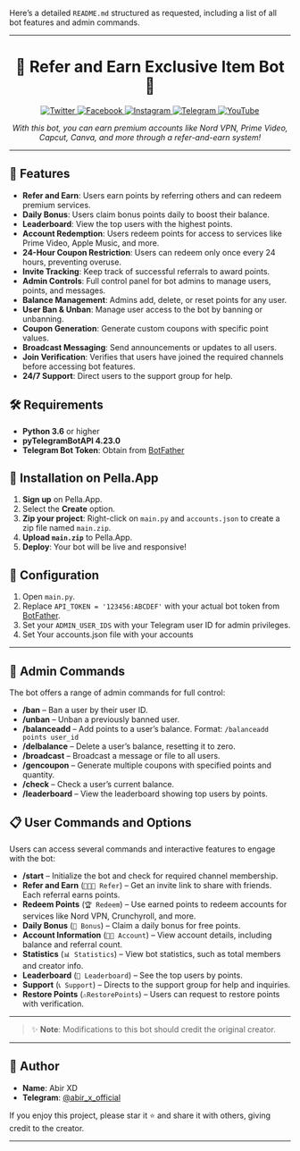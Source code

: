 Here’s a detailed `README.md` structured as requested, including a list of all bot features and admin commands.

---

<h1 align="center">🎁 Refer and Earn Exclusive Item Bot 🎁</h1>

<p align="center">
 <a href="https://twitter.com/abirthedigital" target="_blank">
    <img src="https://img.shields.io/badge/Twitter-1DA1F2?style=flat-square&logo=twitter&logoColor=white" alt="Twitter"/>
 </a>
 <a href="https://fb.com/abir360techsavvybhai" target="_blank">
    <img src="https://img.shields.io/badge/Facebook-1877F2?style=flat-square&logo=facebook&logoColor=white" alt="Facebook"/>
 </a>
 <a href="https://instagram.com/abirthedigitalguru" target="_blank">
    <img src="https://img.shields.io/badge/Instagram-E4405F?style=flat-square&logo=instagram&logoColor=white" alt="Instagram"/>
 </a>
 <a href="https://t.me/abir_xd_bio" target="_blank">
    <img src="https://img.shields.io/badge/Telegram-0088cc?style=flat-square&logo=telegram&logoColor=white" alt="Telegram"/>
 </a>
 <a href="https://www.youtube.com/@AbirTheDigitalGuru" target="_blank">
    <img src="https://img.shields.io/badge/YouTube-FF0000?style=flat-square&logo=youtube&logoColor=white" alt="YouTube"/>
 </a>
</p>

<p align="center">
  <em>With this bot, you can earn premium accounts like Nord VPN, Prime Video, Capcut, Canva, and more through a refer-and-earn system!</em>
</p>
<hr>

## 🌟 Features

- **Refer and Earn**: Users earn points by referring others and can redeem premium services.
- **Daily Bonus**: Users claim bonus points daily to boost their balance.
- **Leaderboard**: View the top users with the highest points.
- **Account Redemption**: Users redeem points for access to services like Prime Video, Apple Music, and more.
- **24-Hour Coupon Restriction**: Users can redeem only once every 24 hours, preventing overuse.
- **Invite Tracking**: Keep track of successful referrals to award points.
- **Admin Controls**: Full control panel for bot admins to manage users, points, and messages.
- **Balance Management**: Admins add, delete, or reset points for any user.
- **User Ban & Unban**: Manage user access to the bot by banning or unbanning.
- **Coupon Generation**: Generate custom coupons with specific point values.
- **Broadcast Messaging**: Send announcements or updates to all users.
- **Join Verification**: Verifies that users have joined the required channels before accessing bot features.
- **24/7 Support**: Direct users to the support group for help.

## 🛠️ Requirements

- **Python 3.6** or higher
- **pyTelegramBotAPI 4.23.0**
- **Telegram Bot Token**: Obtain from [BotFather](https://t.me/BotFather)

## 🚀 Installation on Pella.App

1. **Sign up** on Pella.App.
2. Select the **Create** option.
3. **Zip your project**: Right-click on `main.py` and `accounts.json` to create a zip file named `main.zip`.
4. **Upload `main.zip`** to Pella.App.
5. **Deploy**: Your bot will be live and responsive!

## 🔧 Configuration

1. Open `main.py`.
2. Replace `API_TOKEN = '123456:ABCDEF'` with your actual bot token from [BotFather](https://t.me/BotFather).
3. Set your `ADMIN_USER_IDS` with your Telegram user ID for admin privileges.
4. Set Your accounts.json file with your accounts 

---

## 🔑 Admin Commands

The bot offers a range of admin commands for full control:

- **/ban** – Ban a user by their user ID.
- **/unban** – Unban a previously banned user.
- **/balanceadd** – Add points to a user’s balance. Format: `/balanceadd points user_id`
- **/delbalance** – Delete a user’s balance, resetting it to zero.
- **/broadcast** – Broadcast a message or file to all users.
- **/gencoupon** – Generate multiple coupons with specified points and quantity.
- **/check** – Check a user’s current balance.
- **/leaderboard** – View the leaderboard showing top users by points.

## 📋 User Commands and Options

Users can access several commands and interactive features to engage with the bot:

- **/start** – Initialize the bot and check for required channel membership.
- **Refer and Earn** (`🧑‍🤝‍🧑 Refer`) – Get an invite link to share with friends. Each referral earns points.
- **Redeem Points** (`🏆 Redeem`) – Use earned points to redeem accounts for services like Nord VPN, Crunchyroll, and more.
- **Daily Bonus** (`🎁 Bonus`) – Claim a daily bonus for free points.
- **Account Information** (`👩‍💻 Account`) – View account details, including balance and referral count.
- **Statistics** (`📊 Statistics`) – View bot statistics, such as total members and creator info.
- **Leaderboard** (`🏅 Leaderboard`) – See the top users by points.
- **Support** (`📞 Support`) – Directs to the support group for help and inquiries.
- **Restore Points** (`⚠️RestorePoints`) – Users can request to restore points with verification.

---

> ✨ **Note**: Modifications to this bot should credit the original creator.

---

## 📇 Author

- **Name**: Abir XD
- **Telegram**: [@abir_x_official](https://t.me/abir_x_official)

If you enjoy this project, please star it ⭐ and share it with others, giving credit to the creator.

---
